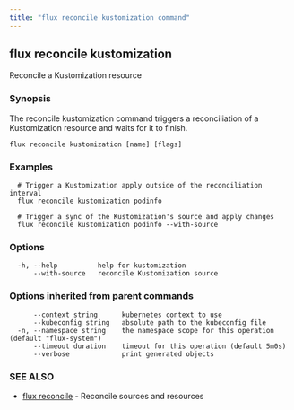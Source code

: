 ```yaml
---
title: "flux reconcile kustomization command"
---
```

## flux reconcile kustomization

Reconcile a Kustomization resource

### Synopsis


The reconcile kustomization command triggers a reconciliation of a Kustomization resource and waits for it to finish.

```
flux reconcile kustomization [name] [flags]
```

### Examples

```
  # Trigger a Kustomization apply outside of the reconciliation interval
  flux reconcile kustomization podinfo

  # Trigger a sync of the Kustomization's source and apply changes
  flux reconcile kustomization podinfo --with-source

```

### Options

```
  -h, --help          help for kustomization
      --with-source   reconcile Kustomization source
```

### Options inherited from parent commands

```
      --context string      kubernetes context to use
      --kubeconfig string   absolute path to the kubeconfig file
  -n, --namespace string    the namespace scope for this operation (default "flux-system")
      --timeout duration    timeout for this operation (default 5m0s)
      --verbose             print generated objects
```

### SEE ALSO

* [flux reconcile](/cmd/flux_reconcile/)	 - Reconcile sources and resources

